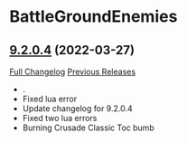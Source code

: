 # BattleGroundEnemies

## [9.2.0.4](https://github.com/BullseiWoWAddons/BattleGroundEnemies/tree/9.2.0.4) (2022-03-27)
[Full Changelog](https://github.com/BullseiWoWAddons/BattleGroundEnemies/compare/9.2.0.3...9.2.0.4) [Previous Releases](https://github.com/BullseiWoWAddons/BattleGroundEnemies/releases)

- .  
- Fixed lua error  
- Update changelog for 9.2.0.4  
- Fixed two lua errors  
- Burning Crusade Classic Toc bumb  
